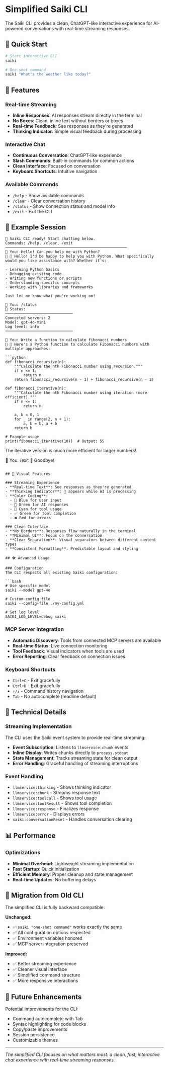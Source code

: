 # Simplified Saiki CLI

The Saiki CLI provides a clean, ChatGPT-like interactive experience for AI-powered conversations with real-time streaming responses.

## 🚀 Quick Start

```bash
# Start interactive CLI
saiki

# One-shot command
saiki "What's the weather like today?"
```

## 🎯 Features

### Real-time Streaming
- **Inline Responses**: AI responses stream directly in the terminal
- **No Boxes**: Clean, inline text without borders or boxes
- **Real-time Feedback**: See responses as they're generated
- **Thinking Indicator**: Simple visual feedback during processing

### Interactive Chat
- **Continuous Conversation**: ChatGPT-like experience
- **Slash Commands**: Built-in commands for common actions
- **Clean Interface**: Focused on conversation
- **Keyboard Shortcuts**: Intuitive navigation

### Available Commands
- `/help` - Show available commands
- `/clear` - Clear conversation history  
- `/status` - Show connection status and model info
- `/exit` - Exit the CLI

## 💬 Example Session

```
🚀 Saiki CLI ready! Start chatting below.
Commands: /help, /clear, /exit
──────────────────────────────────────────────────────
💬 You: Hello! Can you help me with Python?
🤔 🤖 Hello! I'd be happy to help you with Python. What specifically would you like assistance with? Whether it's:

- Learning Python basics
- Debugging existing code
- Writing new functions or scripts
- Understanding specific concepts
- Working with libraries and frameworks

Just let me know what you're working on!

💬 You: /status
🔌 Status:
──────────────────────────────
Connected servers: 2
Model: gpt-4o-mini
Log level: info
──────────────────────────────

💬 You: Write a function to calculate fibonacci numbers
🤔 🤖 Here's a Python function to calculate Fibonacci numbers with multiple approaches:

```python
def fibonacci_recursive(n):
    """Calculate the nth Fibonacci number using recursion."""
    if n <= 1:
        return n
    return fibonacci_recursive(n - 1) + fibonacci_recursive(n - 2)

def fibonacci_iterative(n):
    """Calculate the nth Fibonacci number using iteration (more efficient)."""
    if n <= 1:
        return n
    
    a, b = 0, 1
    for _ in range(2, n + 1):
        a, b = b, a + b
    return b

# Example usage
print(fibonacci_iterative(10))  # Output: 55
```

The iterative version is much more efficient for larger numbers!

💬 You: /exit
👋 Goodbye!
```

## 🎨 Visual Features

### Streaming Experience
- **Real-time Text**: See responses as they're generated
- **Thinking Indicator**: 🤔 appears while AI is processing
- **Color Coding**: 
  - 💬 Blue for user input
  - 🤖 Green for AI responses
  - 🔧 Cyan for tool usage
  - ✅ Green for tool completion
  - ❌ Red for errors

### Clean Interface
- **No Borders**: Responses flow naturally in the terminal
- **Minimal UI**: Focus on the conversation
- **Clear Separation**: Visual separators between different content types
- **Consistent Formatting**: Predictable layout and styling

## 🛠️ Advanced Usage

### Configuration
The CLI respects all existing Saiki configuration:

```bash
# Use specific model
saiki --model gpt-4o

# Custom config file
saiki --config-file ./my-config.yml

# Set log level
SAIKI_LOG_LEVEL=debug saiki
```

### MCP Server Integration
- **Automatic Discovery**: Tools from connected MCP servers are available
- **Real-time Status**: Live connection monitoring
- **Tool Feedback**: Visual indicators when tools are used
- **Error Reporting**: Clear feedback on connection issues

### Keyboard Shortcuts
- `Ctrl+C` - Exit gracefully
- `Ctrl+D` - Exit gracefully
- `↑/↓` - Command history navigation
- `Tab` - No autocomplete (readline default)

## 🔧 Technical Details

### Streaming Implementation
The CLI uses the Saiki event system to provide real-time streaming:

- **Event Subscription**: Listens to `llmservice:chunk` events
- **Inline Display**: Writes chunks directly to `process.stdout`
- **State Management**: Tracks streaming state for clean output
- **Error Handling**: Graceful handling of streaming interruptions

### Event Handling
- `llmservice:thinking` - Shows thinking indicator
- `llmservice:chunk` - Streams response text
- `llmservice:toolCall` - Shows tool usage
- `llmservice:toolResult` - Shows tool completion
- `llmservice:response` - Finalizes response
- `llmservice:error` - Displays errors
- `saiki:conversationReset` - Handles conversation clearing

## 📊 Performance

### Optimizations
- **Minimal Overhead**: Lightweight streaming implementation
- **Fast Startup**: Quick initialization
- **Efficient Memory**: Proper cleanup and state management
- **Real-time Updates**: No buffering delays

## 🔄 Migration from Old CLI

The simplified CLI is fully backward compatible:

**Unchanged:**
- ✅ `saiki "one-shot command"` works exactly the same
- ✅ All configuration options respected
- ✅ Environment variables honored
- ✅ MCP server integration preserved

**Improved:**
- ✅ Better streaming experience
- ✅ Cleaner visual interface
- ✅ Simplified command structure
- ✅ More responsive interactions

## 🚀 Future Enhancements

Potential improvements for the CLI:
- Command autocomplete with Tab
- Syntax highlighting for code blocks
- Copy/paste improvements
- Session persistence
- Customizable themes

---

*The simplified CLI focuses on what matters most: a clean, fast, interactive chat experience with real-time streaming responses.* 
